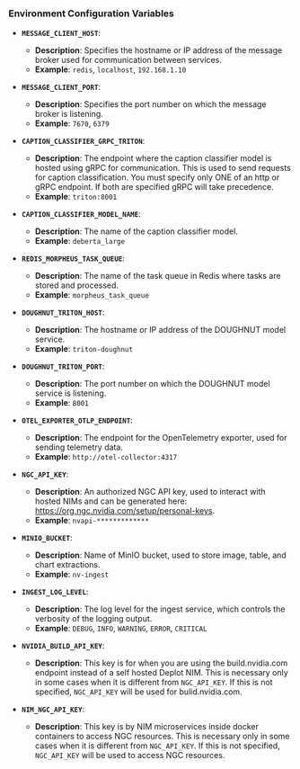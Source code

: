 <!--
SPDX-FileCopyrightText: Copyright (c) 2024, NVIDIA CORPORATION & AFFILIATES.
All rights reserved.
SPDX-License-Identifier: Apache-2.0
-->

### **Environment Configuration Variables**

- **`MESSAGE_CLIENT_HOST`**:

  - **Description**: Specifies the hostname or IP address of the message broker used for communication between
    services.
  - **Example**: `redis`, `localhost`, `192.168.1.10`

- **`MESSAGE_CLIENT_PORT`**:

  - **Description**: Specifies the port number on which the message broker is listening.
  - **Example**: `7670`, `6379`

- **`CAPTION_CLASSIFIER_GRPC_TRITON`**:

  - **Description**: The endpoint where the caption classifier model is hosted using gRPC for communication. This is
    used to send requests for caption classification.
    You must specify only ONE of an http or gRPC endpoint. If both are specified gRPC will take precedence.
  - **Example**: `triton:8001`

- **`CAPTION_CLASSIFIER_MODEL_NAME`**:

  - **Description**: The name of the caption classifier model.
  - **Example**: `deberta_large`

- **`REDIS_MORPHEUS_TASK_QUEUE`**:

  - **Description**: The name of the task queue in Redis where tasks are stored and processed.
  - **Example**: `morpheus_task_queue`

- **`DOUGHNUT_TRITON_HOST`**:

  - **Description**: The hostname or IP address of the DOUGHNUT model service.
  - **Example**: `triton-doughnut`

- **`DOUGHNUT_TRITON_PORT`**:

  - **Description**: The port number on which the DOUGHNUT model service is listening.
  - **Example**: `8001`

- **`OTEL_EXPORTER_OTLP_ENDPOINT`**:

  - **Description**: The endpoint for the OpenTelemetry exporter, used for sending telemetry data.
  - **Example**: `http://otel-collector:4317`

- **`NGC_API_KEY`**:

  - **Description**: An authorized NGC API key, used to interact with hosted NIMs and can be generated here: https://org.ngc.nvidia.com/setup/personal-keys.
  - **Example**: `nvapi-*************`

- **`MINIO_BUCKET`**:

  - **Description**: Name of MinIO bucket, used to store image, table, and chart extractions.
  - **Example**: `nv-ingest`

- **`INGEST_LOG_LEVEL`**:

  - **Description**: The log level for the ingest service, which controls the verbosity of the logging output.
  - **Example**: `DEBUG`, `INFO`, `WARNING`, `ERROR`, `CRITICAL`

- **`NVIDIA_BUILD_API_KEY`**:
  - **Description**: This key is for when you are using the build.nvidia.com endpoint instead of a self hosted Deplot NIM.
    This is necessary only in some cases when it is different from `NGC_API_KEY`. If this is not specified, `NGC_API_KEY` will be used for bulid.nvidia.com.

- **`NIM_NGC_API_KEY`**:
  - **Description**: This key is by NIM microservices inside docker containers to access NGC resources.
    This is necessary only in some cases when it is different from `NGC_API_KEY`. If this is not specified, `NGC_API_KEY` will be used to access NGC resources.
